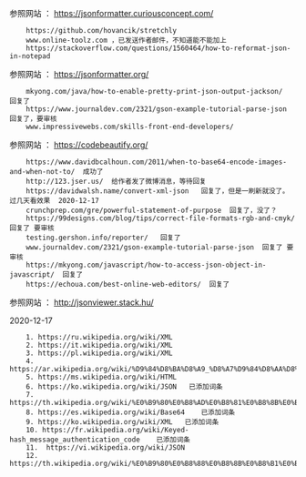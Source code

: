   参照网站 ： https://jsonformatter.curiousconcept.com/


		https://github.com/hovancik/stretchly 
		www.online-toolz.com ，已发送作者邮件，不知道能不能加上
		https://stackoverflow.com/questions/1560464/how-to-reformat-json-in-notepad  


   参照网站 ：  https://jsonformatter.org/
	
		
		mkyong.com/java/how-to-enable-pretty-print-json-output-jackson/  回复了
		https://www.journaldev.com/2321/gson-example-tutorial-parse-json 回复了，要审核 
		www.impressivewebs.com/skills-front-end-developers/  
	

   参照网站 ：  https://codebeautify.org/
	
  
		https://www.davidbcalhoun.com/2011/when-to-base64-encode-images-and-when-not-to/  成功了	 
		http://123.jser.us/  给作者发了微博消息，等待回复
		https://davidwalsh.name/convert-xml-json   回复了，但是一刷新就没了。 过几天看效果  2020-12-17 
		crunchprep.com/gre/powerful-statement-of-purpose  回复了，没了？
		https://99designs.com/blog/tips/correct-file-formats-rgb-and-cmyk/  回复了 要审核
		testing.gershon.info/reporter/   回复了 	 
		www.journaldev.com/2321/gson-example-tutorial-parse-json  回复了 要审核
		https://mkyong.com/javascript/how-to-access-json-object-in-javascript/  回复了
		https://echoua.com/best-online-web-editors/  回复了


   参照网站 ：  http://jsonviewer.stack.hu/



 2020-12-17 




		1. https://ru.wikipedia.org/wiki/XML  
		2. https://it.wikipedia.org/wiki/XML    
		3. https://pl.wikipedia.org/wiki/XML 
		4. https://ar.wikipedia.org/wiki/%D9%84%D8%BA%D8%A9_%D8%A7%D9%84%D8%AA%D8%B1%D9%85%D9%8A%D8%B2_%D8%A7%D9%84%D9%82%D8%A7%D8%A8%D9%84%D8%A9_%D9%84%D9%84%D8%A7%D9%85%D8%AA%D8%AF%D8%A7%D8%AF  
		5. https://ms.wikipedia.org/wiki/HTML   
		6. https://ko.wikipedia.org/wiki/JSON   已添加词条
		7. https://th.wikipedia.org/wiki/%E0%B9%80%E0%B8%AD%E0%B8%81%E0%B8%8B%E0%B9%8C%E0%B9%80%E0%B8%AD%E0%B9%87%E0%B8%A1%E0%B9%81%E0%B8%AD%E0%B8%A5 
		8. https://es.wikipedia.org/wiki/Base64    已添加词条
		9. https://ko.wikipedia.org/wiki/XML   已添加词条
		10. https://fr.wikipedia.org/wiki/Keyed-hash_message_authentication_code    已添加词条
		11.  https://vi.wikipedia.org/wiki/JSON
		12. https://th.wikipedia.org/wiki/%E0%B9%80%E0%B8%88%E0%B8%8B%E0%B8%B1%E0%B8%99






